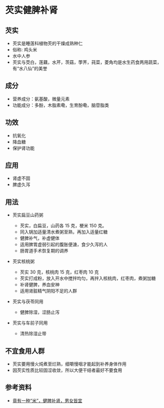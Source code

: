 # 芡实健脾补肾

## 芡实
* 芡实是睡莲科植物芡的干燥成熟种仁
* 俗称: 鸡头米
* 水中人参
* 芡实与茭白，莲藕，水芹，茨菇，荸荠，莼菜，菱角均是水生药食两用蔬菜，有“水八仙”的美誉

## 成分
* 营养成分：氨基酸，微量元素
* 功能成分：多酚，木脂素嘞，生育酚嘞，脑苷脂类

## 功效
* 抗氧化
* 降血糖
* 保护肾功能

## 应用
* 肾虚不固
* 脾虚久泻

## 用法
* 芡实扁豆山药粥
  * 芡实，白扁豆，山药各 15 克，梗米 150 克。
  * 同入锅加适量清水煮粥至熟，再加入适量红糖
  * 健脾补气，补虚健体
  * 适用脾胃虚弱引起的腹胀便溏，食少久泻的人
  * 肠胃道手术恢复期的调养

* 芡实核桃粥
  * 芡实 30 克，核桃肉 15 克，红枣肉 10 克
  * 芡实打成粉，放入开水中搅拌均匀，再拌入核桃肉，红枣肉，煮粥加糖
  * 补肾健脾，养血安神
  * 适用肾脏精气阴阳不足的人群

* 芡实与茯苓同用
  * 健脾除湿，涩肠止泻

* 芡实与车前子同用
  * 清热除湿止带


## 不宜食用人群
* 芡实要用慢火炖煮至烂熟，细嚼慢咽才能起到补养身体作用
* 因芡实性质比较固涩收敛，所以大便干结者最好不要食用

## 参考资料
* [竟有一种“米”，健脾补肾，男女皆宜](https://mp.weixin.qq.com/s/zaTwkarCFinmoEFkGNT8nQ)
